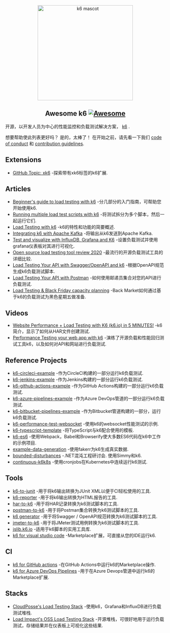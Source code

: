 <div class="github-widget" data-repo="k6io/awesome-k6"></div>
<script async src="https://pagead2.googlesyndication.com/pagead/js/adsbygoogle.js"></script><ins class="adsbygoogle" style="display:block" data-ad-client="ca-pub-6890694312814945" data-ad-slot="5473692530" data-ad-format="auto"  data-full-width-responsive="true"></ins><script>(adsbygoogle = window.adsbygoogle || []).push({});</script>
<div align="center">
  <a href="https://k6.io/">
    <img src="https://raw.githubusercontent.com/k6io/awesome-k6/master/assets/bert.png" alt="k6 mascot" width="300px">
  </a>

<!--lint disable awesome-heading-->
## Awesome k6 [![Awesome](https://awesome.re/badge.svg)](https://awesome.re)
<!--lint enable awesome-heading-->

</div>

开源，以开发人员为中心的性能监控和负载测试解决方案， <a href="https://k6.io/">k6</a> .


想要帮助使此列表更好吗？ 是的，太棒了！ 在开始之前，请先看一下我们 [code of conduct](https://github.com/k6io/awesome-k6/blob/master/code_of_conduct.md) 和 [contribution guidelines](https://github.com/k6io/awesome-k6/blob/master/contributing.md).



## Extensions
- [GitHub Topic: xk6](https://github.com/topics/xk6) -探索带有xk6标签的k6扩展.

## Articles

- [Beginner's guide to load testing with k6](https://mostafa.dev/blog/beginner-s-guide-to-load-testing-with-k6-part-1) -分几部分的入门指南，可帮助您开始使用k6.
- [Running multiple load test scripts with k6](https://medium.com/@trannguyenhung011086/run-multi-load-test-scripts-with-k6-3dc57e8e26e2) -将测试拆分为多个脚本，然后一起运行它们.
- [Load Testing with k6](https://medium.com/@dan.ryan.emmons/qa-load-testing-with-k6-io-c11c2afced04) -k6的特性和功能的简要概述.
- [Integrating k6 with Apache Kafka](https://mostafa.dev/blog/integrating-k6-with-apache-kafka) -将输出从k6发送到Apache Kafka.
- [Test and visualize with InfluxDB, Grafana and K6](https://medium.com/@naoko.reeves/load-test-with-k6-and-visualize-with-influxdb-and-grafana-c6097a6f6d0a) -设置负载测试并使用grafana仪表板对其进行可视化.
- [Open source load testing tool review 2020](https://k6.io/blog/comparing-best-open-source-load-testing-tools) -最流行的开源负载测试工具的详细比较.
- [Load Testing Your API with Swagger/OpenAPI and k6](https://mostafa.dev/blog/load-testing-your-api-with-swagger-openapi-and-k6) -根据OpenAPI规范生成k6负载测试脚本.
- [Load Testing Your API with Postman](https://mostafa.dev/blog/load-testing-your-api-with-postman) -如何使用邮递员集合对您的API进行负载测试.
- [Load Testing & Black Friday capacity planning](https://medium.com/back-market-engineering/how-back-market-sres-prepared-for-black-friday-5f017f343408) -Back Market如何通过基于k6的负载测试为黑色星期五做准备.

## Videos

- [Website Performance + Load Testing with K6 (k6.io) in 5 MINUTES!](https://www.youtube.com/watch?v=brasMBAezJY) -k6简介，显示了如何从HAR文件创建测试.
- [Performance Testing your web app with k6](https://www.youtube.com/watch?v=Hu1K2ZGJ_K4) -演练了开源负载和性能回归测试工具k6，以及如何对API和网站进行负载测试.

## Reference Projects

- [k6-circleci-example](https://github.com/loadimpact/k6-circleci-example) -作为CircleCI构建的一部分运行k6负载测试.
- [k6-jenkins-example](https://github.com/loadimpact/k6-jenkins-example) -作为Jenkins构建的一部分运行k6负载测试.
- [k6-github-actions-example](https://github.com/loadimpact/k6-github-actions-example) -作为GitHub Actions构建的一部分运行k6负载测试.
- [k6-azure-pipelines-example](https://github.com/loadimpact/k6-azure-pipelines-example) -作为Azure DevOps管道的一部分运行k6负载测试.
- [k6-bitbucket-pipelines-example](https://github.com/poponuts/k6-boilerplate) -作为Bitbucket管道构建的一部分，运行k6负载测试.
- [k6-performance-test-websocket](https://github.com/Julianhm9612/k6-performance-test-websocket) -使用k6的websocket性能测试的示例.
- [k6-typescript-template](https://github.com/k6io/template-typescript) -将TypeScript与k6配合使用的模板.
- [k6-es6](https://github.com/MStoykov/k6-es6) -使用Webpack，Babel和Browserify使大多数ES6代码在k6中工作的示例项目.
- [example-data-generation](https://github.com/k6io/example-data-generation) -使用fakerr为k6生成真实数据.
- [bounded-disturbances](https://github.com/bjartwolf/bounded-disturbances)  -.NET混沌工程研讨会. 使用Simmy和k6.
- [continuous-k6k8s](https://github.com/lreimer/continuous-k6k8s) -使用cronjobs在Kubernetes中连续运行k6测试.

## Tools

- [k6-to-junit](https://github.com/Mattihew/k6-to-junit) -用于将k6输出转换为JUnit XML以便于CI轻松使用的工具.
- [k6-reporter](https://github.com/benc-uk/k6-reporter) -用于将k6输出转换为HTML报告的工具.
- [har-to-k6](https://github.com/loadimpact/har-to-k6) -用于将HAR记录转换为k6测试脚本的工具.
- [postman-to-k6](https://github.com/loadimpact/postman-to-k6) -用于将Postman集合转换为k6测试脚本的工具.
- [k6 generator](https://github.com/OpenAPITools/openapi-generator) -用于将Swagger / OpenAPI规范转换为k6测试脚本的工具.
- [jmeter-to-k6](https://github.com/loadimpact/jmeter-to-k6) -用于将JMeter测试用例转换为k6测试脚本的工具.
- [jslib.k6.io](https://jslib.k6.io/) -适用于k6脚本的实用工具库.
- [k6 for visual studio code](https://marketplace.visualstudio.com/items?itemName=k6.k6&ssr=false#overview) -Marketplace扩展，可直接从您的IDE运行k6.


## CI
- [k6 for GitHub actions](https://github.com/marketplace/actions/k6-load-test) -在GitHub Actions中运行k6的Marketplace操作.
- [k6 for Azure DevOps Pipelines](https://marketplace.visualstudio.com/items?itemName=k6.k6-load-test) -用于在Azure Devops管道中运行k6的Marketplace扩展.

## Stacks

- [CloudPosse's Load Testing Stack](https://github.com/cloudposse/load-testing) -使用k6，Grafana和InfluxDB进行负载测试堆栈.
- [Load Impact's OSS Load Testing Stack](https://github.com/loadimpact/open-source-load-testing-stack) -开源堆栈，可很好地用于运行负载测试，存储结果并在仪表板上可视化这些结果.
